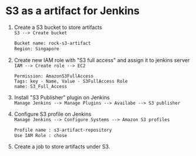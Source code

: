 
#  S3 as a artifact for Jenkins

1. Create a S3 bucket to store artifacts  
    `S3 --> Create bucket `
      ```sh
   Bucket name: rock-s3-artifact
   Region: Singapore
   ```
2. Create new IAM role with "S3 full access" and assign it to jenkins server  
   `IAM --> Create role --> EC2`
   ```ssh
   Permission: AmazonS3FullAccess
   Tags: key - Name, Value - S3FullAccess Role
   name: S3_Full_Access
   ```

3. Install "S3 Publisher" plugin on Jenkins  
  `Manage Jenkins --> Manage Plugins --> Availabe --> S3 publisher`

4. Configure S3 profile on Jenkins  
  `Manage Jenkins --> Configure Systems --> Amazon S3 profiles`
   ```sh
   Profile name : s3-artifact-repository
   Use IAM Role : chose
   ```

5. Create a job to store artifacts under S3.
